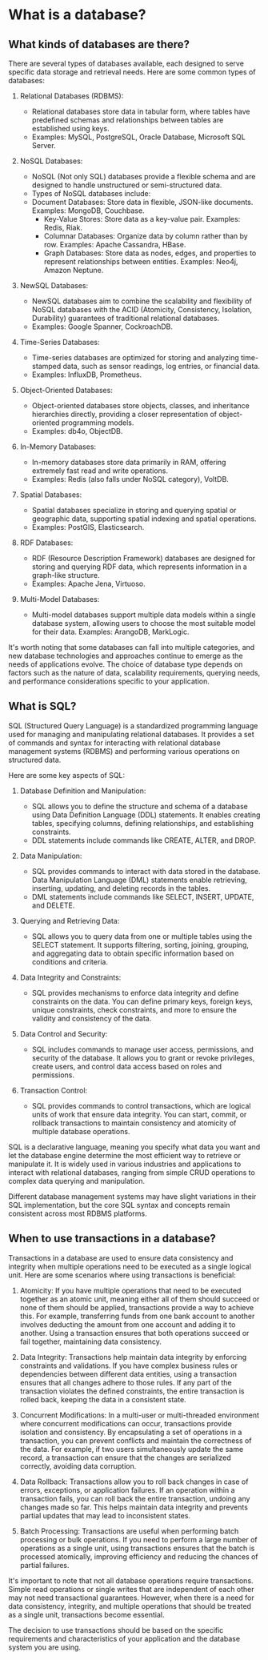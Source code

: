 # What is a database?

## What kinds of databases are there?
There are several types of databases available, each designed to serve specific data storage and retrieval needs. Here are some common types of databases:

1. Relational Databases (RDBMS):
	- Relational databases store data in tabular form, where tables have predefined schemas and relationships between tables are established using keys.
	- Examples: MySQL, PostgreSQL, Oracle Database, Microsoft SQL Server.

2. NoSQL Databases:
	- NoSQL (Not only SQL) databases provide a flexible schema and are designed to handle unstructured or semi-structured data.
	- Types of NoSQL databases include:
  	- Document Databases: Store data in flexible, JSON-like documents.
  		Examples: MongoDB, Couchbase.
		- Key-Value Stores: Store data as a key-value pair.
			Examples: Redis, Riak.
		- Columnar Databases: Organize data by column rather than by row.
			Examples: Apache Cassandra, HBase.
		- Graph Databases: Store data as nodes, edges, and properties to represent relationships between entities.
			Examples: Neo4j, Amazon Neptune.

3. NewSQL Databases:
	- NewSQL databases aim to combine the scalability and flexibility of NoSQL databases with the ACID (Atomicity, Consistency, Isolation, Durability) guarantees of traditional relational databases.
	- Examples: Google Spanner, CockroachDB.

4. Time-Series Databases:
	- Time-series databases are optimized for storing and analyzing time-stamped data, such as sensor readings, log entries, or financial data.
	- Examples: InfluxDB, Prometheus.
5. Object-Oriented Databases:
	- Object-oriented databases store objects, classes, and inheritance hierarchies directly, providing a closer representation of object-oriented programming models.
	- Examples: db4o, ObjectDB.

6. In-Memory Databases:
	- In-memory databases store data primarily in RAM, offering extremely fast read and write operations.
	- Examples: Redis (also falls under NoSQL category), VoltDB.

7. Spatial Databases:
	- Spatial databases specialize in storing and querying spatial or geographic data, supporting spatial indexing and spatial operations.
	- Examples: PostGIS, Elasticsearch.

8. RDF Databases:
	- RDF (Resource Description Framework) databases are designed for storing and querying RDF data, which represents information in a graph-like structure.
	- Examples: Apache Jena, Virtuoso.

9. Multi-Model Databases:
	- Multi-model databases support multiple data models within a single database system, allowing users to choose the most suitable model for their data.
		Examples: ArangoDB, MarkLogic.

It's worth noting that some databases can fall into multiple categories, and new database technologies and approaches continue to emerge as the needs of applications evolve. The choice of database type depends on factors such as the nature of data, scalability requirements, querying needs, and performance considerations specific to your application.




## What is SQL?
SQL (Structured Query Language) is a standardized programming language used for managing and manipulating relational databases. It provides a set of commands and syntax for interacting with relational database management systems (RDBMS) and performing various operations on structured data.

Here are some key aspects of SQL:

1. Database Definition and Manipulation:
	- SQL allows you to define the structure and schema of a database using Data Definition Language (DDL) statements. It enables creating tables, specifying columns, defining relationships, and establishing constraints.
	- DDL statements include commands like CREATE, ALTER, and DROP.

2. Data Manipulation:
	- SQL provides commands to interact with data stored in the database. Data Manipulation Language (DML) statements enable retrieving, inserting, updating, and deleting records in the tables.
	- DML statements include commands like SELECT, INSERT, UPDATE, and DELETE.

3. Querying and Retrieving Data:
	- SQL allows you to query data from one or multiple tables using the SELECT statement. It supports filtering, sorting, joining, grouping, and aggregating data to obtain specific information based on conditions and criteria.

4. Data Integrity and Constraints:
	- SQL provides mechanisms to enforce data integrity and define constraints on the data. You can define primary keys, foreign keys, unique constraints, check constraints, and more to ensure the validity and consistency of the data.

5. Data Control and Security:
	- SQL includes commands to manage user access, permissions, and security of the database. It allows you to grant or revoke privileges, create users, and control data access based on roles and permissions.

6. Transaction Control:
	- SQL provides commands to control transactions, which are logical units of work that ensure data integrity. You can start, commit, or rollback transactions to maintain consistency and atomicity of multiple database operations.

SQL is a declarative language, meaning you specify what data you want and let the database engine determine the most efficient way to retrieve or manipulate it. It is widely used in various industries and applications to interact with relational databases, ranging from simple CRUD operations to complex data querying and manipulation.

Different database management systems may have slight variations in their SQL implementation, but the core SQL syntax and concepts remain consistent across most RDBMS platforms.

## When to use transactions in a database?
Transactions in a database are used to ensure data consistency and integrity when multiple operations need to be executed as a single logical unit. Here are some scenarios where using transactions is beneficial:

1. Atomicity: If you have multiple operations that need to be executed together as an atomic unit, meaning either all of them should succeed or none of them should be applied, transactions provide a way to achieve this. For example, transferring funds from one bank account to another involves deducting the amount from one account and adding it to another. Using a transaction ensures that both operations succeed or fail together, maintaining data consistency.

2. Data Integrity: Transactions help maintain data integrity by enforcing constraints and validations. If you have complex business rules or dependencies between different data entities, using a transaction ensures that all changes adhere to those rules. If any part of the transaction violates the defined constraints, the entire transaction is rolled back, keeping the data in a consistent state.

3. Concurrent Modifications: In a multi-user or multi-threaded environment where concurrent modifications can occur, transactions provide isolation and consistency. By encapsulating a set of operations in a transaction, you can prevent conflicts and maintain the correctness of the data. For example, if two users simultaneously update the same record, a transaction can ensure that the changes are serialized correctly, avoiding data corruption.

4. Data Rollback: Transactions allow you to roll back changes in case of errors, exceptions, or application failures. If an operation within a transaction fails, you can roll back the entire transaction, undoing any changes made so far. This helps maintain data integrity and prevents partial updates that may lead to inconsistent states.

5. Batch Processing: Transactions are useful when performing batch processing or bulk operations. If you need to perform a large number of operations as a single unit, using transactions ensures that the batch is processed atomically, improving efficiency and reducing the chances of partial failures.

It's important to note that not all database operations require transactions. Simple read operations or single writes that are independent of each other may not need transactional guarantees. However, when there is a need for data consistency, integrity, and multiple operations that should be treated as a single unit, transactions become essential.

The decision to use transactions should be based on the specific requirements and characteristics of your application and the database system you are using.